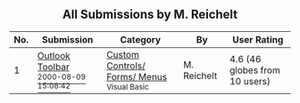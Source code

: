 ﻿<div align="center">

## All Submissions by M\. Reichelt

</div>

No.  | Submission | Category | By   | User Rating
---- | ---------- | -------- | ---- | -----------
1 | [Outlook Toolbar<br /><sup>2000-08-09 15:08:42</sup>](https://github.com/Planet-Source-Code/m-reichelt-outlook-toolbar__1-10557) | [Custom Controls/ Forms/  Menus<br /><sup>Visual Basic</sup>](../ByCategory/custom-controls-forms-menus__1-4.md) | M\. Reichelt | 4.6 (46 globes from 10 users)
